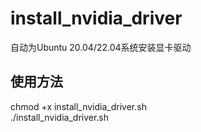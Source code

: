 # install_nvidia_driver
 自动为Ubuntu 20.04/22.04系统安装显卡驱动
## 使用方法
chmod +x install_nvidia_driver.sh  
./install_nvidia_driver.sh
